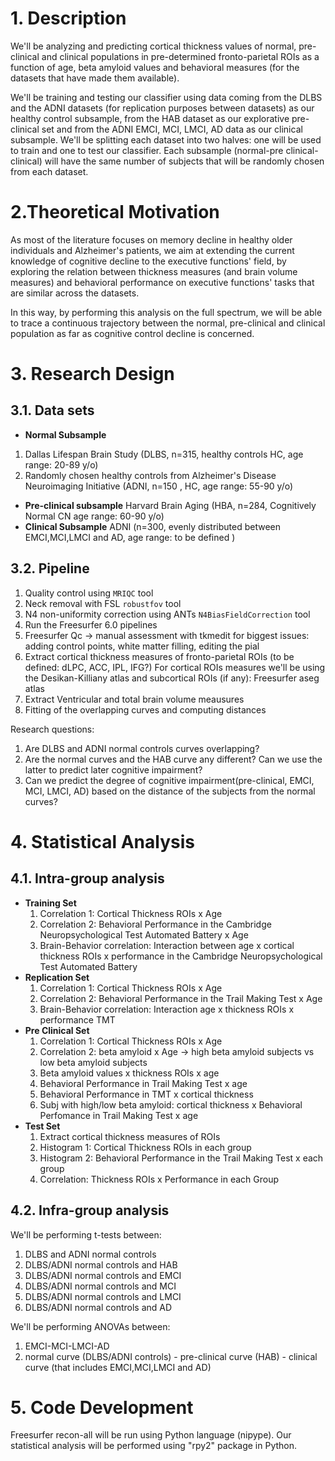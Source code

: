 # 1. Description
We'll be analyzing and predicting cortical thickness values of normal, pre-clinical and clinical populations in pre-determined fronto-parietal ROIs as a function of age, beta amyloid values and behavioral measures (for the datasets that have made them available).

We'll be training and testing our classifier using data coming from the DLBS and the ADNI datasets (for replication purposes between datasets) as our healthy control subsample, from the HAB dataset as our explorative pre-clinical set and from the ADNI EMCI, MCI, LMCI, AD data as our clinical subsample. We'll be splitting each dataset into two halves: one will be used to train and one to test our classifier. Each subsample (normal-pre clinical-clinical) will have the same number of subjects that will be randomly chosen from each dataset. 

# 2.Theoretical Motivation

As most of the literature focuses on memory decline in healthy older individuals and Alzheimer's patients, we aim at extending the current knowledge of cognitive decline to the executive functions' field, by exploring the relation between thickness measures (and brain volume measures) and behavioral performance on executive functions' tasks that are similar across the datasets.

In this way, by performing this analysis on the full spectrum, we will be able to trace a continuous trajectory between the normal, pre-clinical and clinical population as far as cognitive control decline is concerned.
# 3. Research Design

## 3.1. Data sets
* **Normal Subsample**
1. Dallas Lifespan Brain Study (DLBS, n=315, healthy controls HC, age range: 20-89 y/o)
2. Randomly chosen healthy controls from Alzheimer's Disease Neuroimaging Initiative (ADNI, n=150 , HC,  age range: 55-90 y/o)
* **Pre-clinical subsample**
Harvard Brain Aging (HBA, n=284, Cognitively Normal CN age range: 60-90 y/o)
* **Clinical Subsample**
ADNI (n=300, evenly distributed between EMCI,MCI,LMCI and AD, age range: to be defined )

## 3.2. Pipeline
1. Quality control using `MRIQC` tool
2. Neck removal with FSL `robustfov` tool
3. N4 non-uniformity correction using ANTs `N4BiasFieldCorrection` tool
4. Run the Freesurfer 6.0 pipelines
5. Freesurfer Qc → manual assessment with tkmedit for biggest issues: adding control points, white matter filling, editing the pial 
6. Extract cortical thickness measures of fronto-parietal ROIs (to be defined: dLPC, ACC, IPL, IFG?)
      For cortical ROIs measures we'll be using the Desikan-Killiany atlas and subcortical ROIs (if any): Freesurfer aseg atlas
7. Extract Ventricular and total brain volume meausures
8. Fitting of the overlapping curves and computing distances 

Research questions:
1. Are DLBS and ADNI normal controls curves overlapping? 
2. Are the normal curves and the HAB curve any different? Can we use the latter to predict later cognitive impairment?
3. Can we predict the degree of cognitive impairment(pre-clinical, EMCI, MCI, LMCI, AD) based on the distance of the subjects from the normal curves? 


# 4. Statistical Analysis
## 4.1. Intra-group analysis
* **Training Set**
  1. Correlation 1: Cortical Thickness ROIs x Age
  2. Correlation 2: Behavioral Performance in the Cambridge Neuropsychological Test Automated Battery x Age
  3. Brain-Behavior correlation: Interaction between age x cortical thickness ROIs x performance in the Cambridge Neuropsychological Test Automated Battery
* **Replication Set**
  1. Correlation 1: Cortical Thickness ROIs x Age
  2. Correlation 2: Behavioral Performance in the Trail Making Test x Age
  3. Brain-Behavior correlation: Interaction age x thickness ROIs x performance TMT
* **Pre Clinical Set**
  1. Correlation 1: Cortical Thickness ROIs x Age
  2. Correlation 2: beta amyloid x Age → high beta amyloid subjects vs low beta amyloid subjects
  3. Beta amyloid values x thickness ROIs x age
  4. Behavioral Performance in Trail Making Test x age 
  5. Behavioral Performance in TMT x cortical thickness
  6. Subj with high/low beta amyloid: cortical thickness x Behavioral Perfomance in Trail Making Test x age
* **Test Set**
  1. Extract cortical thickness measures of ROIs
  2. Histogram 1: Cortical Thickness ROIs in each group
  3. Histogram 2: Behavioral Performance in the Trail Making Test x each group
  4. Correlation: Thickness ROIs x Performance in each Group
  
## 4.2. Infra-group analysis
We'll be performing t-tests between:
1. DLBS and ADNI normal controls
2. DLBS/ADNI normal controls and HAB
3. DLBS/ADNI normal controls and EMCI
4. DLBS/ADNI normal controls and MCI
5. DLBS/ADNI normal controls and LMCI
6. DLBS/ADNI normal controls and AD

We'll be performing ANOVAs between:
1. EMCI-MCI-LMCI-AD
2. normal curve (DLBS/ADNI controls) - pre-clinical curve (HAB) - clinical curve (that includes EMCI,MCI,LMCI and AD)


# 5. Code Development 
Freesurfer recon-all will be run using Python language (nipype). 
Our statistical analysis will be performed using "rpy2" package in Python.
